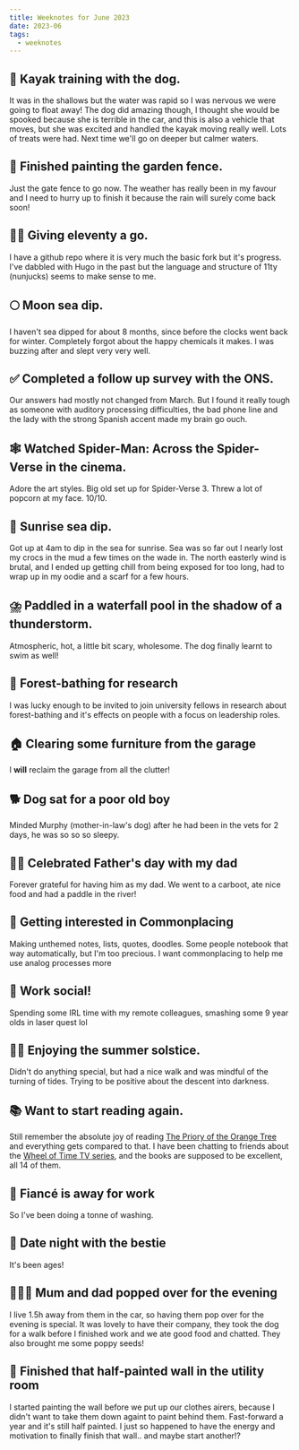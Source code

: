 ```yaml
---
title: Weeknotes for June 2023
date: 2023-06
tags:
  - weeknotes
---
```

## 🚣 Kayak training with the dog.
It was in the shallows but the water was rapid so I was nervous we were going to float away! The dog did amazing though, I thought she would be spooked because she is terrible in the car, and this is also a vehicle that moves, but she was excited and handled the kayak moving really well. Lots of treats were had. Next time we'll go on deeper but calmer waters.

## 🎨️ Finished painting the garden fence.
Just the gate fence to go now. The weather has really been in my favour and I need to hurry up to finish it because the rain will surely come back soon!

## 👩‍💻 Giving eleventy a go.
 I have a github repo where it is very much the basic fork but it's progress. I've dabbled with Hugo in the past but the language and structure of 11ty (nunjucks) seems to make sense to me.

## 🌕 Moon sea dip.
I haven't sea dipped for about 8 months, since before the clocks went back for winter. Completely forgot about the happy chemicals it makes. I was buzzing after and slept very very well.

## ✅ Completed a follow up survey with the ONS.
Our answers had mostly not changed from March. But I found it really tough as someone with auditory processing difficulties, the bad phone line and the lady with the strong Spanish accent made my brain go ouch.

## 🕸️ Watched Spider-Man: Across the Spider-Verse in the cinema.
Adore the art styles. Big old set up for Spider-Verse 3. Threw a lot of popcorn at my face. 10/10.

## 🌊️ Sunrise sea dip.
Got up at 4am to dip in the sea for sunrise. Sea was so far out I nearly lost my crocs in the mud a few times on the wade in. The north easterly wind is brutal, and I ended up getting chill from being exposed for too long, had to wrap up in my oodie and a scarf for a few hours.

## ⛈️ Paddled in a waterfall pool in the shadow of a thunderstorm.
Atmospheric, hot, a little bit scary, wholesome. The dog finally learnt to swim as well!

## 🌲 Forest-bathing for research
I was lucky enough to be invited to join university fellows in research about forest-bathing and it's effects on people with a focus on leadership roles.

## 🏠 Clearing some furniture from the garage
I <strong>will</strong> reclaim the garage from all the clutter!

## 🐕 Dog sat for a poor old boy
Minded Murphy (mother-in-law's dog) after he had been in the vets for 2 days, he was so so so sleepy.

## 👨‍👧 Celebrated Father's day with my dad
Forever grateful for having him as my dad. We went to a carboot, ate nice food and had a paddle in the river!

## 🚣 Getting interested in Commonplacing
Making unthemed notes, lists, quotes, doodles. Some people notebook that way automatically, but I'm too precious. I want commonplacing to help me use analog processes more

## 🎨️ Work social!
Spending some IRL time with my remote colleagues, smashing some 9 year olds in laser quest lol

## 👩‍💻 Enjoying the summer solstice.
Didn't do anything special, but had a nice walk and was mindful of the turning of tides. Trying to be positive about the descent into darkness.

## 📚 Want to start reading again.
Still remember the absolute joy of reading <a href='https://www.goodreads.com/en/book/show/40275288' target='_blank'>The Priory of the Orange Tree</a> and everything gets compared to that. I have been chatting to friends about the <a href='https://www.amazon.co.uk/Wheel-Time-Season-1/dp/B09F59DZ2Z' target='_blank'>Wheel of Time TV series</a>, and the books are supposed to be excellent, all 14 of them.

## 🕺 Fiancé is away for work
So I've been doing a tonne of washing.

## 💞 Date night with the bestie
It's been ages!

## 👨‍👩‍👧 Mum and dad popped over for the evening
I live 1.5h away from them in the car, so having them pop over for the evening is special. It was lovely to have their company, they took the dog for a walk before I finished work and we ate good food and chatted. They also brought me some poppy seeds!

## 🎨 Finished that half-painted wall in the utility room
I started painting the wall before we put up our clothes airers, because I didn't want to take them down againt to paint behind them. Fast-forward a year and it's still half painted. I just so happened to have the energy and motivation to finally finish that wall.. and maybe start another!?


